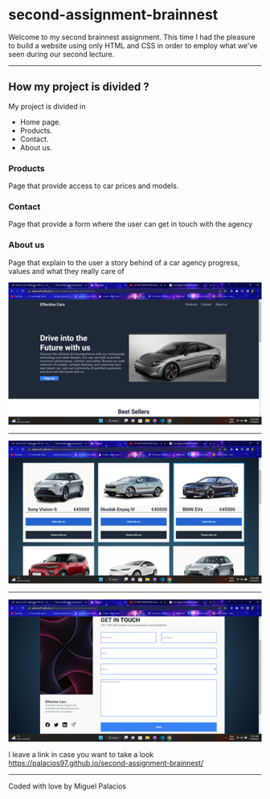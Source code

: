 # second-assignment-brainnest

Welcome to my second brainnest assignment.
This time I had the pleasure to build a website using only HTML and CSS in order to employ what we've seen during our second lecture.

---

## How my project is divided ?

My project is divided in

- Home page.
- Products.
- Contact.
- About us.

### Products

Page that provide access to car prices and models.

### Contact

Page that provide a form where the user can get in touch with the agency

### About us

Page that explain to the user a story behind of a car agency progress, values and what they really care of

![Home-Page](/src/home-page.png)

---
![Products](/src/products.png)

---

![Contact](/src/contact.png)


I leave a link in case you want to take a look https://palacios97.github.io/second-assignment-brainnest/

---

Coded with love by Miguel Palacios

